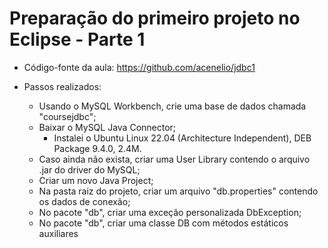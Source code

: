 # Preparação do primeiro projeto no Eclipse - Parte 1

- Código-fonte da aula: https://github.com/acenelio/jdbc1

- Passos realizados:
  - Usando o MySQL Workbench, crie uma base de dados chamada "coursejdbc";
  - Baixar o MySQL Java Connector;
    - Instalei o Ubuntu Linux 22.04 (Architecture Independent), DEB Package 9.4.0, 2.4M.
  - Caso ainda não exista, criar uma User Library contendo o arquivo .jar do driver do MySQL;
  - Criar um novo Java Project;
  - Na pasta raiz do projeto, criar um arquivo "db.properties" contendo os dados de conexão;
  - No pacote "db", criar uma exceção personalizada DbException;
  - No pacote "db", criar uma classe DB com métodos estáticos auxiliares
